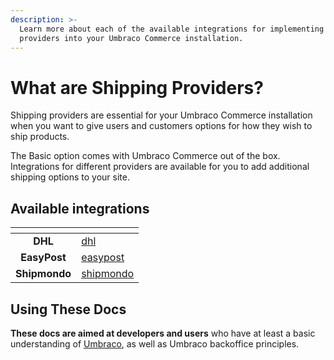 ```yaml
---
description: >-
  Learn more about each of the available integrations for implementing shipping
  providers into your Umbraco Commerce installation.
---
```


# What are Shipping Providers?

Shipping providers are essential for your Umbraco Commerce installation when you want to give users and customers options for how they wish to ship products.

The Basic option comes with Umbraco Commerce out of the box. Integrations for different providers are available for you to add additional shipping options to your site.

## Available integrations

<table data-view="cards"><thead><tr><th align="center"></th><th data-hidden data-card-target data-type="content-ref"></th></tr></thead><tbody>
<tr><td align="center"><strong>DHL</strong></td><td><a href="dhl/">dhl</a></td></tr>
<tr><td align="center"><strong>EasyPost</strong></td><td><a href="easypost/">easypost</a></td></tr>
<tr><td align="center"><strong>Shipmondo</strong></td><td><a href="shipmondo/">shipmondo</a></td></tr>
</tbody></table>

## Using These Docs

**These docs are aimed at developers and users** who have at least a basic understanding of [Umbraco](https://umbraco.com), as well as Umbraco backoffice principles.
